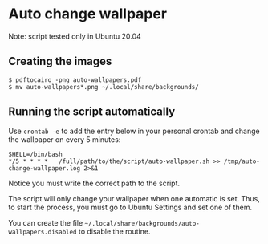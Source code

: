 # Auto change wallpaper

Note: script tested only in Ubuntu 20.04

## Creating the images

```
$ pdftocairo -png auto-wallpapers.pdf
$ mv auto-wallpapers*.png ~/.local/share/backgrounds/
```

## Running the script automatically

Use `crontab -e` to add the entry below in your personal crontab and change the wallpaper on every 5 minutes:

```
SHELL=/bin/bash
*/5 * * * *   /full/path/to/the/script/auto-wallpaper.sh >> /tmp/auto-change-wallpaper.log 2>&1
```

Notice you must write the correct path to the script.

The script will only change your wallpaper when one automatic is set. Thus, to start the process, you must go to Ubuntu Settings and set one of them.

You can create the file `~/.local/share/backgrounds/auto-wallpapers.disabled` to disable the routine.
